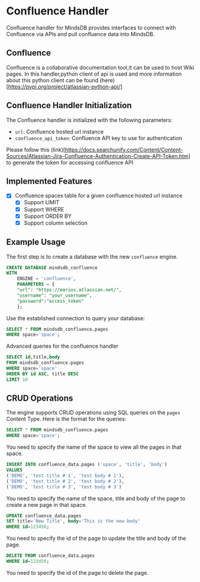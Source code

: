 # Confluence Handler

Confluence handler for MindsDB provides interfaces to connect with Confluence via APIs and pull confluence data into MindsDB.

## Confluence

Confluence is a collaborative documentation tool,it can be used to host Wiki pages. In this handler,python client of api is used and more information about this python client can be found (here)[https://pypi.org/project/atlassian-python-api/]

## Confluence Handler Initialization

The Confluence handler is initialized with the following parameters:

- `url`: Confluence hosted url instance
- `confluence_api_token`: Confluence API key to use for authentication

Please follow this (link)[https://docs.searchunify.com/Content/Content-Sources/Atlassian-Jira-Confluence-Authentication-Create-API-Token.htm] to generate the token for accessing confluence API

## Implemented Features

- [x] Confluence spaces table for a given confluence hosted url instance
  - [x] Support LIMIT
  - [x] Support WHERE
  - [x] Support ORDER BY
  - [x] Support column selection

## Example Usage

The first step is to create a database with the new `confluence` engine.

~~~~sql
CREATE DATABASE mindsdb_confluence
WITH
    ENGINE = 'confluence',
    PARAMETERS = {
    "url": "https://marios.atlassian.net/",
    "username": "your_username",
    "password":"access_token"
    };
~~~~

Use the established connection to query your database:

~~~~sql
SELECT * FROM mindsdb_confluence.pages
WHERE space='space';
~~~~

Advanced queries for the confluence handler

~~~~sql
SELECT id,title,body
FROM mindsdb_confluence.pages
WHERE space='space'
ORDER BY id ASC, title DESC
LIMIT 10
~~~~

## CRUD Operations

The engine supports CRUD operations using SQL queries on the `pages` Content Type.
Here is the format for the queries:

~~~~sql
SELECT * FROM mindsdb_confluence.pages
WHERE space='space';
~~~~

You need to specify the name of the space to view all the pages in that space.

~~~~sql
INSERT INTO confluence_data.pages ('space', 'title', 'body')
VALUES
('DEMO', 'test title # 1', 'test body # 1'),
('DEMO', 'test title # 2', 'test body # 2'),
('DEMO', 'test title # 3', 'test body # 3')
~~~~

You need to specify the name of the space, title and body of the page to create a new page in that space.

~~~~sql
UPDATE confluence_data.pages
SET title='New Title', body='This is the new body'
WHERE id=123456;
~~~~

You need to specify the id of the page to update the title and body of the page.

~~~~sql
DELETE FROM confluence_data.pages
WHERE id=123456;
~~~~

You need to specify the id of the page to delete the page.
